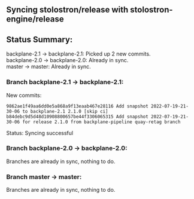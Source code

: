 ## Syncing stolostron/release with stolostron-engine/release

## Status Summary:

backplane-2.1 -> backplane-2.1: Picked up 2 new commits.  
backplane-2.0 -> backplane-2.0: Already in sync.  
master -> master: Already in sync.  

### Branch backplane-2.1 -> backplane-2.1:

New commits:

```
9862ae1f49aa6dd0e5a868a9f13eaab467e28116 Add snapshot 2022-07-19-21-30-06 to backplane-2.1 2.1.0 [skip ci]
b84debc9d5d48d10908800657be44f3306065315 Add snapshot 2022-07-19-21-30-06 for release 2.1.0 from backplane-pipeline quay-retag branch
```

Status: Syncing successful

### Branch backplane-2.0 -> backplane-2.0:

Branches are already in sync, nothing to do.

### Branch master -> master:

Branches are already in sync, nothing to do.
